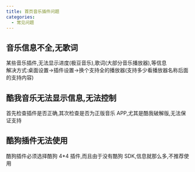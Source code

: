 ```yaml
---
title: 首页音乐插件问题
categories:
  - 常见问题
---
```


## 音乐信息不全,无歌词

某些音乐插件,无法显示进度(极豆音乐),歌词(大部分音乐播放器),等信息<br/>
解决方式:桌面设置->插件设置->换个支持全的播放器(支持多少看播放器名称后面的支持内容)

## 酷我音乐无法显示信息,无法控制

首先检查插件是否正确,其次检查是否为正版音乐 APP,尤其是酷我破解版,无法保证支持<br/>

## 酷狗插件无法使用

酷狗插件必须选择酷狗 4\*4 插件,而且由于没有酷狗 SDK,信息就那么多,不推荐使用<br/>
